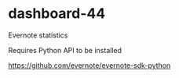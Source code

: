 dashboard-44
============

Evernote statistics


Requires Python API to be installed

https://github.com/evernote/evernote-sdk-python
